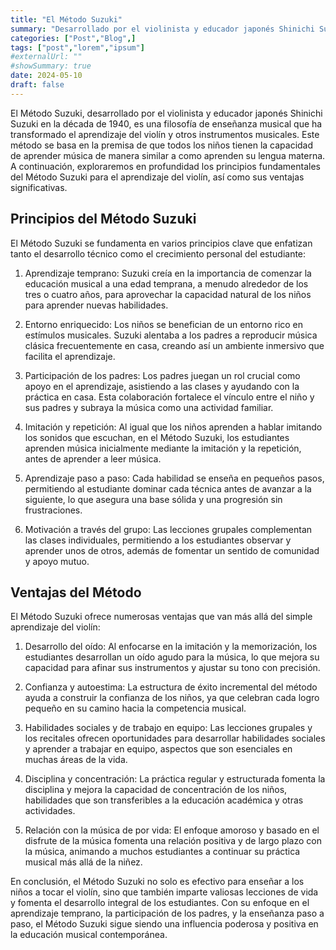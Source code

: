 ```yaml
---
title: "El Método Suzuki"
summary: "Desarrollado por el violinista y educador japonés Shinichi Suzuki en la década de 1940, es una filosofía de enseñanza musical que ha transformado el aprendizaje del violín y otros instrumentos musicales."
categories: ["Post","Blog",]
tags: ["post","lorem","ipsum"]
#externalUrl: ""
#showSummary: true
date: 2024-05-10
draft: false
---
```


El Método Suzuki, desarrollado por el violinista y educador japonés Shinichi Suzuki en la década de 1940, es una filosofía de enseñanza musical que ha transformado el aprendizaje del violín y otros instrumentos musicales. Este método se basa en la premisa de que todos los niños tienen la capacidad de aprender música de manera similar a como aprenden su lengua materna. A continuación, exploraremos en profundidad los principios fundamentales del Método Suzuki para el aprendizaje del violín, así como sus ventajas significativas.

## Principios del Método Suzuki

El Método Suzuki se fundamenta en varios principios clave que enfatizan tanto el desarrollo técnico como el crecimiento personal del estudiante:

1. Aprendizaje temprano: Suzuki creía en la importancia de comenzar la educación musical a una edad temprana, a menudo alrededor de los tres o cuatro años, para aprovechar la capacidad natural de los niños para aprender nuevas habilidades.

2. Entorno enriquecido: Los niños se benefician de un entorno rico en estímulos musicales. Suzuki alentaba a los padres a reproducir música clásica frecuentemente en casa, creando así un ambiente inmersivo que facilita el aprendizaje.

3. Participación de los padres: Los padres juegan un rol crucial como apoyo en el aprendizaje, asistiendo a las clases y ayudando con la práctica en casa. Esta colaboración fortalece el vínculo entre el niño y sus padres y subraya la música como una actividad familiar.

4. Imitación y repetición: Al igual que los niños aprenden a hablar imitando los sonidos que escuchan, en el Método Suzuki, los estudiantes aprenden música inicialmente mediante la imitación y la repetición, antes de aprender a leer música.

5. Aprendizaje paso a paso: Cada habilidad se enseña en pequeños pasos, permitiendo al estudiante dominar cada técnica antes de avanzar a la siguiente, lo que asegura una base sólida y una progresión sin frustraciones.

6. Motivación a través del grupo: Las lecciones grupales complementan las clases individuales, permitiendo a los estudiantes observar y aprender unos de otros, además de fomentar un sentido de comunidad y apoyo mutuo.

## Ventajas del Método 

El Método Suzuki ofrece numerosas ventajas que van más allá del simple aprendizaje del violín:

1. Desarrollo del oído: Al enfocarse en la imitación y la memorización, los estudiantes desarrollan un oído agudo para la música, lo que mejora su capacidad para afinar sus instrumentos y ajustar su tono con precisión.

2. Confianza y autoestima: La estructura de éxito incremental del método ayuda a construir la confianza de los niños, ya que celebran cada logro pequeño en su camino hacia la competencia musical.

3. Habilidades sociales y de trabajo en equipo: Las lecciones grupales y los recitales ofrecen oportunidades para desarrollar habilidades sociales y aprender a trabajar en equipo, aspectos que son esenciales en muchas áreas de la vida.

4. Disciplina y concentración: La práctica regular y estructurada fomenta la disciplina y mejora la capacidad de concentración de los niños, habilidades que son transferibles a la educación académica y otras actividades.

5. Relación con la música de por vida: El enfoque amoroso y basado en el disfrute de la música fomenta una relación positiva y de largo plazo con la música, animando a muchos estudiantes a continuar su práctica musical más allá de la niñez.

En conclusión, el Método Suzuki no solo es efectivo para enseñar a los niños a tocar el violín, sino que también imparte valiosas lecciones de vida y fomenta el desarrollo integral de los estudiantes. Con su enfoque en el aprendizaje temprano, la participación de los padres, y la enseñanza paso a paso, el Método Suzuki sigue siendo una influencia poderosa y positiva en la educación musical contemporánea.